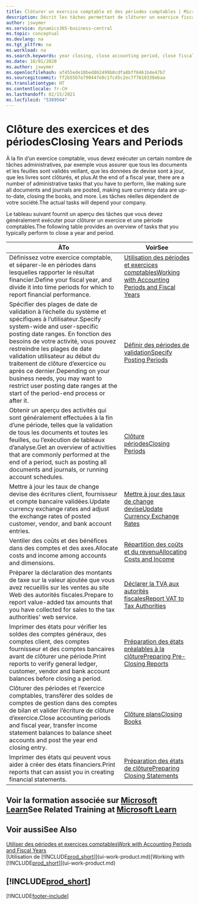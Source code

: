 ```yaml
---
title: Clôturer un exercice comptable et des périodes comptables | Microsoft Docs
description: Décrit les tâches permettant de clôturer un exercice fiscal ou une période comptable, par exemple, en vérifiant que les documents et les feuilles sont validés et en vérifiant les soldes bancaires.
author: jswymer
ms.service: dynamics365-business-central
ms.topic: conceptual
ms.devlang: na
ms.tgt_pltfrm: na
ms.workload: na
ms.search.keywords: year closing, close accounting period, close fiscal year, bank account detailed trial balance
ms.date: 10/01/2020
ms.author: jswymer
ms.openlocfilehash: af455ede10bed862499b0cdfa8bff8461b4e47b7
ms.sourcegitcommit: ff2b55b7e790447e0c1fcd5c2ec7f7610338ebaa
ms.translationtype: HT
ms.contentlocale: fr-CH
ms.lasthandoff: 02/15/2021
ms.locfileid: "5389564"
---
```

# <a name="closing-years-and-periods"></a><span data-ttu-id="72493-103">Clôture des exercices et des périodes</span><span class="sxs-lookup"><span data-stu-id="72493-103">Closing Years and Periods</span></span>

<span data-ttu-id="72493-104">À la fin d’un exercice comptable, vous devez exécuter un certain nombre de tâches administratives, par exemple vous assurer que tous les documents et les feuilles sont validés veillant, que les données de devise sont à jour, que les livres sont clôturés, et plus.</span><span class="sxs-lookup"><span data-stu-id="72493-104">At the end of a fiscal year, there are a number of administrative tasks that you have to perform, like making sure all documents and journals are posted, making sure currency data are up-to-date, closing the books, and more.</span></span> <span data-ttu-id="72493-105">Les tâches réelles dépendent de votre société.</span><span class="sxs-lookup"><span data-stu-id="72493-105">The actual tasks will depend your company.</span></span>

<span data-ttu-id="72493-106">Le tableau suivant fournit un aperçu des tâches que vous devez généralement exécuter pour clôturer un exercice et une période comptables.</span><span class="sxs-lookup"><span data-stu-id="72493-106">The following table provides an overview of tasks that you typically perform to close a year and period.</span></span>

| <span data-ttu-id="72493-107">À</span><span class="sxs-lookup"><span data-stu-id="72493-107">To</span></span> | <span data-ttu-id="72493-108">Voir</span><span class="sxs-lookup"><span data-stu-id="72493-108">See</span></span> |
| --- | --- |
| <span data-ttu-id="72493-109">Définissez votre exercice comptable, et séparer-le en périodes dans lesquelles rapporter le résultat financier.</span><span class="sxs-lookup"><span data-stu-id="72493-109">Define your fiscal year, and divide it into time periods for which to report financial performance.</span></span> | [<span data-ttu-id="72493-110">Utilisation des périodes et exercices comptables</span><span class="sxs-lookup"><span data-stu-id="72493-110">Working with Accounting Periods and Fiscal Years</span></span>](finance-accounting-periods-and-fiscal-years.md)|
| <span data-ttu-id="72493-111">Spécifier des plages de date de validation à l’échelle du système et spécifiques à l’utilisateur.</span><span class="sxs-lookup"><span data-stu-id="72493-111">Specify system-wide and user-specific posting date ranges.</span></span> <span data-ttu-id="72493-112">En fonction des besoins de votre activité, vous pouvez restreindre les plages de date validation utilisateur au début du traitement de clôture d’exercice ou après ce dernier.</span><span class="sxs-lookup"><span data-stu-id="72493-112">Depending on your business needs, you may want to restrict user posting date ranges at the start of the period-end process or after it.</span></span> |[<span data-ttu-id="72493-113">Définir des périodes de validation</span><span class="sxs-lookup"><span data-stu-id="72493-113">Specify Posting Periods</span></span>](finance-how-specify-posting-periods.md) |
| <span data-ttu-id="72493-114">Obtenir un aperçu des activités qui sont généralement effectuées à la fin d’une période, telles que la validation de tous les documents et toutes les feuilles, ou l’exécution de tableaux d’analyse.</span><span class="sxs-lookup"><span data-stu-id="72493-114">Get an overview of activities that are commonly performed at the end of a period, such as posting all documents and journals, or running account schedules.</span></span> |[<span data-ttu-id="72493-115">Clôture périodes</span><span class="sxs-lookup"><span data-stu-id="72493-115">Closing Periods</span></span>](year-how-complete-period-end-processes.md) |
| <span data-ttu-id="72493-116">Mettre à jour les taux de change devise des écritures client, fournisseur et compte bancaire validées.</span><span class="sxs-lookup"><span data-stu-id="72493-116">Update currency exchange rates and adjust the exchange rates of posted customer, vendor, and bank account entries.</span></span> |[<span data-ttu-id="72493-117">Mettre à jour des taux de change devise</span><span class="sxs-lookup"><span data-stu-id="72493-117">Update Currency Exchange Rates</span></span>](finance-how-update-currencies.md) |
| <span data-ttu-id="72493-118">Ventiler des coûts et des bénéfices dans des comptes et des axes.</span><span class="sxs-lookup"><span data-stu-id="72493-118">Allocate costs and income among accounts and dimensions.</span></span> |[<span data-ttu-id="72493-119">Répartition des coûts et du revenu</span><span class="sxs-lookup"><span data-stu-id="72493-119">Allocating Costs and Income</span></span>](year-allocate-costs-income.md) |
| <span data-ttu-id="72493-120">Préparer la déclaration des montants de taxe sur la valeur ajoutée que vous avez recueillis sur les ventes au site Web des autorités fiscales.</span><span class="sxs-lookup"><span data-stu-id="72493-120">Prepare to report value-added tax amounts that you have collected for sales to the tax authorities' web service.</span></span> |[<span data-ttu-id="72493-121">Déclarer la TVA aux autorités fiscales</span><span class="sxs-lookup"><span data-stu-id="72493-121">Report VAT to Tax Authorities</span></span>](finance-how-report-vat.md)|
| <span data-ttu-id="72493-122">Imprimer des états pour vérifier les soldes des comptes généraux, des comptes client, des comptes fournisseur et des comptes bancaires avant de clôturer une période.</span><span class="sxs-lookup"><span data-stu-id="72493-122">Print reports to verify general ledger, customer, vendor and bank account balances before closing a period.</span></span> |[<span data-ttu-id="72493-123">Préparation des états préalables à la clôture</span><span class="sxs-lookup"><span data-stu-id="72493-123">Preparing Pre-Closing Reports</span></span>](year-prepare-preclose-reports.md) |
| <span data-ttu-id="72493-124">Clôturer des périodes et l’exercice comptables, transférer des soldes de comptes de gestion dans des comptes de bilan et valider l’écriture de clôture d’exercice.</span><span class="sxs-lookup"><span data-stu-id="72493-124">Close accounting periods and fiscal year, transfer income statement balances to balance sheet accounts and post the year end closing entry.</span></span> |[<span data-ttu-id="72493-125">Clôture plans</span><span class="sxs-lookup"><span data-stu-id="72493-125">Closing Books</span></span>](year-close-books.md) |
| <span data-ttu-id="72493-126">Imprimer des états qui peuvent vous aider à créer des états financiers.</span><span class="sxs-lookup"><span data-stu-id="72493-126">Print reports that can assist you in creating financial statements.</span></span> |[<span data-ttu-id="72493-127">Préparation des états de clôture</span><span class="sxs-lookup"><span data-stu-id="72493-127">Preparing Closing Statements</span></span>](year-prepare-close-statement.md) |

## <a name="see-related-training-at-microsoft-learn"></a><span data-ttu-id="72493-128">Voir la formation associée sur [Microsoft Learn](/learn/modules/close-fiscal-year-dynamics-365-business-central/index)</span><span class="sxs-lookup"><span data-stu-id="72493-128">See Related Training at [Microsoft Learn](/learn/modules/close-fiscal-year-dynamics-365-business-central/index)</span></span>

## <a name="see-also"></a><span data-ttu-id="72493-129">Voir aussi</span><span class="sxs-lookup"><span data-stu-id="72493-129">See Also</span></span>

[<span data-ttu-id="72493-130">Utiliser des périodes et exercices comptables</span><span class="sxs-lookup"><span data-stu-id="72493-130">Work with Accounting Periods and Fiscal Years</span></span>](finance-accounting-periods-and-fiscal-years.md)  
<span data-ttu-id="72493-131">[Utilisation de [!INCLUDE[prod_short](includes/prod_short.md)]](ui-work-product.md)</span><span class="sxs-lookup"><span data-stu-id="72493-131">[Working with [!INCLUDE[prod_short](includes/prod_short.md)]](ui-work-product.md)</span></span>

## [!INCLUDE[prod_short](includes/free_trial_md.md)]  


[!INCLUDE[footer-include](includes/footer-banner.md)]